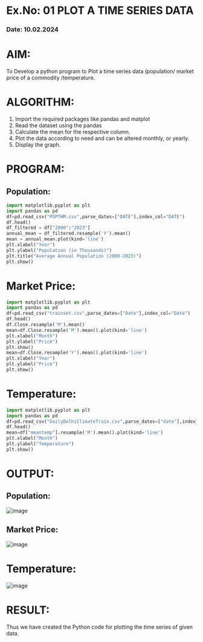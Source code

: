 # Ex.No: 01 PLOT A TIME SERIES DATA
###  Date: 10.02.2024

# AIM:
To Develop a python program to Plot a time series data (population/ market price of a commodity
/temperature.
# ALGORITHM:
1. Import the required packages like pandas and matplot
2. Read the dataset using the pandas
3. Calculate the mean for the respective column.
4. Plot the data according to need and can be altered monthly, or yearly.
5. Display the graph.
# PROGRAM:
## Population:

```python
import matplotlib.pyplot as plt
import pandas as pd
df=pd.read_csv("POPTHM.csv",parse_dates=["DATE"],index_col="DATE")
df.head()
df_filtered = df["2000":"2023"]
annual_mean = df_filtered.resample('Y').mean()
mean = annual_mean.plot(kind='line')
plt.xlabel("Year")
plt.ylabel("Population (in Thousands)")
plt.title("Average Annual Population (2000-2023)")
plt.show()
```
# Market Price:
```python
import matplotlib.pyplot as plt
import pandas as pd
df=pd.read_csv("trainset.csv",parse_dates=["Date"],index_col="Date")
df.head()
df.Close.resample('M').mean()
mean=df.Close.resample('M').mean().plot(kind='line')
plt.xlabel("Month")
plt.ylabel("Price")
plt.show()
mean=df.Close.resample('Y').mean().plot(kind='line')
plt.xlabel("Year")
plt.ylabel("Price")
plt.show()
```
# Temperature:
```python
import matplotlib.pyplot as plt
import pandas as pd
df=pd.read_csv("DailyDelhiClimateTrain.csv",parse_dates=["date"],index_col="date")
df.head()
mean=df["meantemp"].resample('M').mean().plot(kind='line')
plt.xlabel("Month")
plt.ylabel("Temperature")
plt.show()
```


# OUTPUT:
## Population:
![image](https://github.com/vikashsenthil21/TSA_EXP1/assets/119433834/3abd2eab-03df-4746-b71d-44483a5691f7)
## Market Price:
![image](https://github.com/vikashsenthil21/TSA_EXP1/assets/119433834/f27f1b4e-cbfd-4179-bb9c-39e69e97bf4e)



# Temperature:

![image](https://github.com/vikashsenthil21/TSA_EXP1/assets/119433834/07446df4-1225-419d-b081-d66612bd9a6c)






# RESULT:
Thus we have created the Python code for plotting the time series of given data.











